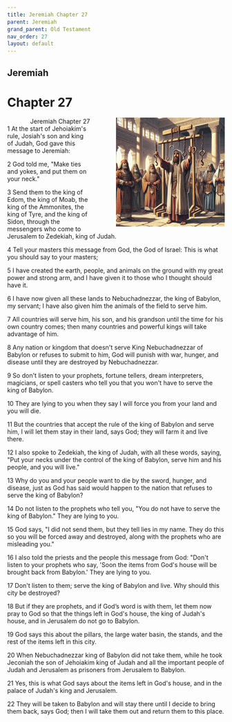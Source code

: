```yaml
---
title: Jeremiah Chapter 27
parent: Jeremiah
grand_parent: Old Testament
nav_order: 27
layout: default
---
```


## Jeremiah

# Chapter 27

<div style="clear: both; text-align: right;">
    <div style="max-width: 50%; height: auto; float: right; margin: 0 0 10px 10px; padding-left: 10%;">
        <img src="/assets/Image/Jeremiah/500/27.jpg" alt="Jeremiah Chapter 27" class="chapter-image">
    </div>
    <figcaption style="font-size: 14px; text-align: right;">Jeremiah Chapter 27</figcaption>
</div>
1 At the start of Jehoiakim's rule, Josiah's son and king of Judah, God gave this message to Jeremiah:

2 God told me, "Make ties and yokes, and put them on your neck."

3 Send them to the king of Edom, the king of Moab, the king of the Ammonites, the king of Tyre, and the king of Sidon, through the messengers who come to Jerusalem to Zedekiah, king of Judah.

4 Tell your masters this message from God, the God of Israel: This is what you should say to your masters;

5 I have created the earth, people, and animals on the ground with my great power and strong arm, and I have given it to those who I thought should have it.

6 I have now given all these lands to Nebuchadnezzar, the king of Babylon, my servant; I have also given him the animals of the field to serve him.

7 All countries will serve him, his son, and his grandson until the time for his own country comes; then many countries and powerful kings will take advantage of him.

8 Any nation or kingdom that doesn't serve King Nebuchadnezzar of Babylon or refuses to submit to him, God will punish with war, hunger, and disease until they are destroyed by Nebuchadnezzar.

9 So don't listen to your prophets, fortune tellers, dream interpreters, magicians, or spell casters who tell you that you won't have to serve the king of Babylon.

10 They are lying to you when they say I will force you from your land and you will die.

11 But the countries that accept the rule of the king of Babylon and serve him, I will let them stay in their land, says God; they will farm it and live there.

12 I also spoke to Zedekiah, the king of Judah, with all these words, saying, "Put your necks under the control of the king of Babylon, serve him and his people, and you will live."

13 Why do you and your people want to die by the sword, hunger, and disease, just as God has said would happen to the nation that refuses to serve the king of Babylon?

14 Do not listen to the prophets who tell you, "You do not have to serve the king of Babylon." They are lying to you.

15 God says, "I did not send them, but they tell lies in my name. They do this so you will be forced away and destroyed, along with the prophets who are misleading you."

16 I also told the priests and the people this message from God: "Don't listen to your prophets who say, 'Soon the items from God's house will be brought back from Babylon.' They are lying to you.

17 Don't listen to them; serve the king of Babylon and live. Why should this city be destroyed?

18 But if they are prophets, and if God’s word is with them, let them now pray to God so that the things left in God's house, the king of Judah's house, and in Jerusalem do not go to Babylon.

19 God says this about the pillars, the large water basin, the stands, and the rest of the items left in this city.

20 When Nebuchadnezzar king of Babylon did not take them, while he took Jeconiah the son of Jehoiakim king of Judah and all the important people of Judah and Jerusalem as prisoners from Jerusalem to Babylon.

21 Yes, this is what God says about the items left in God's house, and in the palace of Judah's king and Jerusalem.

22 They will be taken to Babylon and will stay there until I decide to bring them back, says God; then I will take them out and return them to this place.


